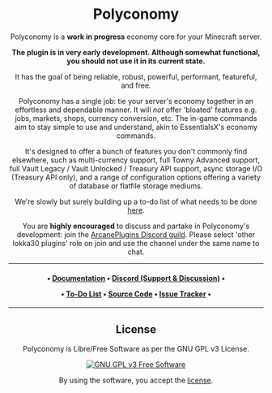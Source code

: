 <div align="center">

# Polyconomy

Polyconomy is a **work in progress** economy core for your Minecraft server.

**The plugin is in very early development. Although somewhat functional, you should not use it in its current state.**

It has the goal of being reliable, robust, powerful, performant, featureful, and free.

Polyconomy has a single job: tie your server's economy together in an effortless and dependable manner. It will *not* offer 'bloated' features e.g. jobs, markets, shops, currency conversion, etc. The in-game commands aim to stay simple to use and understand, akin to EssentialsX's economy commands.

It's designed to offer a bunch of features you don't commonly find elsewhere, such as multi-currency support, full Towny Advanced support, full Vault Legacy / Vault Unlocked / Treasury API support, async storage I/O (Treasury API only), and a range of configuration options offering a variety of database or flatfile storage mediums.

We're slowly but surely building up a to-do list of what needs to be
done [here](https://github.com/orgs/ArcanePlugins/projects/10/views/1).

You are **highly encouraged** to discuss and partake in Polyconomy's development: join
the [ArcanePlugins Discord guild](https://discord.gg/HqZwdcJ). Please select 'other lokka30 plugins' role on join and
use the channel under the same name to chat.

***

<h4 id="quick-links">

• [Documentation](https://github.com/ArcanePlugins/Polyconomy/wiki)
• [Discord (Support & Discussion)](https://discord.gg/HqZwdcJ)
•

• [To-Do List](https://github.com/orgs/ArcanePlugins/projects/10/views/1)
• [Source Code](https://github.com/ArcanePlugins/Polyconomy)
• [Issue Tracker](https://github.com/ArcanePlugins/Polyconomy/issues)
•

</h4>

***

## License

Polyconomy is Libre/Free Software as per the GNU GPL v3 License.

[![GNU GPL v3 Free Software](https://www.gnu.org/graphics/gplv3-88x31.png)](LICENSE.md)

By using the software, you accept the [license](LICENSE.md).

</div>
